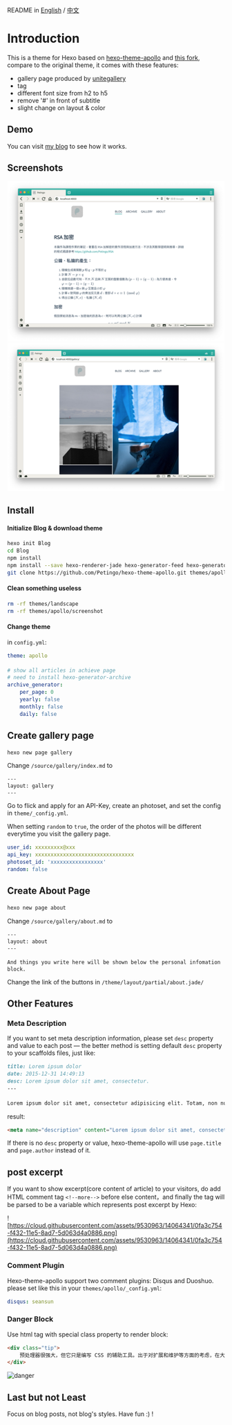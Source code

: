 README in [English](https://github.com/Petingo/hexo-theme-apollo/blob/master/README.md) / [中文](https://github.com/Petingo/hexo-theme-apollo/blob/master/README.zh-TW.md)
# Introduction
This is a theme for Hexo based on [hexo-theme-apollo](https://github.com/pinggod/hexo-theme-apollo) and [this fork](https://github.com/angelen10/hexo-theme-apollo), compare to the original theme, it comes with these features:
- gallery page produced by [unitegallery](https://github.com/vvvmax/unitegallery)
- tag
- different font size from h2 to h5
- remove '#' in front of subtitle
- slight change on layout & color
## Demo
You can visit [my blog](petingo.me) to see how it works.
## Screenshots
![main-page](https://github.com/Petingo/hexo-theme-apollo/blob/master/screenshot/main-page.png?raw=true)
![gallery](https://github.com/Petingo/hexo-theme-apollo/blob/master/screenshot/gallery.png?raw=true)

## Install

#### Initialize Blog & download theme
``` bash
hexo init Blog 
cd Blog 
npm install
npm install --save hexo-renderer-jade hexo-generator-feed hexo-generator-sitemap hexo-browsersync hexo-generator-archive
git clone https://github.com/Petingo/hexo-theme-apollo.git themes/apollo
```

#### Clean something useless
``` bash
rm -rf themes/landscape
rm -rf themes/apollo/screenshot
```

#### Change theme
in `config.yml`:
```yaml
theme: apollo

# show all articles in achieve page
# need to install hexo-generator-archive
archive_generator:
    per_page: 0
    yearly: false
    monthly: false
    daily: false
```

## Create gallery page
``` bash
hexo new page gallery
```
Change `/source/gallery/index.md` to
```
---
layout: gallery
---
```
Go to flick and apply for an API-Key, create an photoset, and set the config in `theme/_config.yml`.

When setting `random` to `true`, the order of the photos will be different everytime you visit the gallery page.
```yml
user_id: xxxxxxxxx@xxx
api_key: xxxxxxxxxxxxxxxxxxxxxxxxxxxxxxxx
photoset_id: 'xxxxxxxxxxxxxxxxx'
random: false
```

## Create About Page
``` bash
hexo new page about
```
Change `/source/gallery/about.md` to
```
---
layout: about
---

And things you write here will be shown below the personal infomation block.
```
Change the link of the buttons in `/theme/layout/partial/about.jade/`

## Other Features
### Meta Description

If you want to set meta description information, please set `desc` property and value to each post — the better method is setting default `desc` property to your scaffolds files, just like:

```md
title: Lorem ipsum dolor
date: 2015-12-31 14:49:13
desc: Lorem ipsum dolor sit amet, consectetur.
---

Lorem ipsum dolor sit amet, consectetur adipisicing elit. Totam, non numquam saepe ex ut. Deleniti culpa inventore consectetur nam saepe!
```

result:

```html
<meta name="description" content="Lorem ipsum dolor sit amet, consectetur.">
```

If there is no `desc` property or value, hexo-theme-apollo will use `page.title` and `page.author` instead of it. 

## post excerpt

If you want to show excerpt(core content of article) to your visitors, do add HTML comment tag `<!--more-->` before else content，and finally the tag will be parsed to be a variable which represents post excerpt by Hexo:

![https://cloud.githubusercontent.com/assets/9530963/14064341/0fa3c754-f432-11e5-8ad7-5d063d4a0886.png](https://cloud.githubusercontent.com/assets/9530963/14064341/0fa3c754-f432-11e5-8ad7-5d063d4a0886.png)

### Comment Plugin

Hexo-theme-apollo support two comment plugins: Disqus and Duoshuo. please set like this in your `themes/apollo/_config.yml`:

```yaml
disqus: seansun
```

### Danger Block

Use html tag with special class property to render block:

```html
<div class="tip">
    预处理器很强大，但它只是编写 CSS 的辅助工具。出于对扩展和维护等方面的考虑，在大型项目中有必要使用预处理器构建 CSS；但是对于小型项目，原生的 CSS 可能是一种更好的选择。不要肆意使用预处理器！
</div>
```

![danger](https://cloud.githubusercontent.com/assets/9530963/11359678/489a510c-92b9-11e5-9256-341cef6999b6.png)

## Last but not Least
Focus on blog posts, not blog's styles. Have fun :) !

